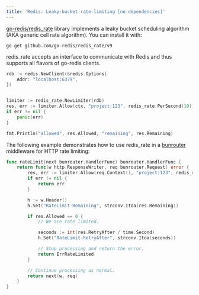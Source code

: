 ```yaml
---
title: 'Redis: Leaky-bucket rate-limiting [no dependencies]'
---
```


<CoverImage title="Leaky-bucket rate-limiting with Redis" />

[go-redis/redis_rate](https://github.com/go-redis/redis_rate) library implements a leaky bucket
scheduling algorithm (AKA generic cell rate algorithm). You can install it with:

```shell
go get github.com/go-redis/redis_rate/v9
```

redis_rate accepts an interface to communicate with Redis and thus supports all flavors of go-redis
clients.

```go
rdb := redis.NewClient(&redis.Options{
    Addr: "localhost:6379",
})


limiter := redis_rate.NewLimiter(rdb)
res, err := limiter.Allow(ctx, "project:123", redis_rate.PerSecond(10))
if err != nil {
    panic(err)
}

fmt.Println("allowed", res.Allowed, "remaining", res.Remaining)
```

The following example demonstrates how to use redis_rate in a
[bunrouter](https://github.com/uptrace/bunrouter/tree/master/example/rate-limiting) middleware for
HTTP rate limiting:

```go
func rateLimit(next bunrouter.HandlerFunc) bunrouter.HandlerFunc {
    return func(w http.ResponseWriter, req bunrouter.Request) error {
        res, err := limiter.Allow(req.Context(), "project:123", redis_rate.PerMinute(10))
        if err != nil {
            return err
        }

        h := w.Header()
        h.Set("RateLimit-Remaining", strconv.Itoa(res.Remaining))

        if res.Allowed == 0 {
            // We are rate limited.

            seconds := int(res.RetryAfter / time.Second)
            h.Set("RateLimit-RetryAfter", strconv.Itoa(seconds))

            // Stop processing and return the error.
            return ErrRateLimited
        }

        // Continue processing as normal.
        return next(w, req)
    }
}
```
